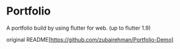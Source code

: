 # Portfolio
A portfolio build by using flutter for web. (up to flutter 1.9)

original README[https://github.com/zubairehman/Portfolio-Demo]